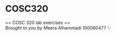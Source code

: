 # COSC320
== COSC 320 lab exercises == <br>
*Brought to you by* Meera Alhammadi 100060477 :sparkles:
